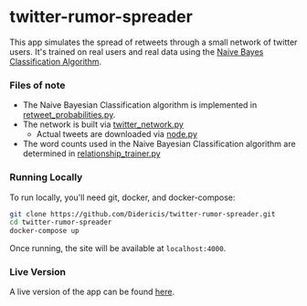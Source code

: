 # twitter-rumor-spreader

This app simulates the spread of retweets through a small network of twitter users. It's trained on real users and real data using the [Naive Bayes Classification Algorithm](https://en.wikipedia.org/wiki/Naive_Bayes_classifier).

### Files of note

- The Naive Bayesian Classification algorithm is implemented in [retweet_probabilities.py](https://github.com/Didericis/twitter-rumor-spreader/blob/master/api/server/retweet_probability.py).
- The network is built via [twitter_network.py](https://github.com/Didericis/twitter-rumor-spreader/blob/master/api/server/twitter_network.py)
  - Actual tweets are downloaded via [node.py](https://github.com/Didericis/twitter-rumor-spreader/blob/master/api/server/node.py)
- The word counts used in the Naive Bayesian Classification algorithm are determined in [relationship_trainer.py](https://github.com/Didericis/twitter-rumor-spreader/blob/master/api/server/relationship_trainer.py)

### Running Locally

To run locally, you'll need git, docker, and docker-compose:

```sh
git clone https://github.com/Didericis/twitter-rumor-spreader.git
cd twitter-rumor-spreader
docker-compose up
```

Once running, the site will be available at `localhost:4000`.

### Live Version

A live version of the app can be found [here](http://ec2-3-86-97-50.compute-1.amazonaws.com/).
